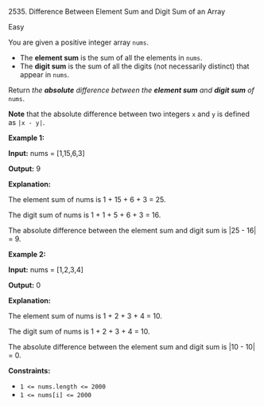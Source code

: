 2535\. Difference Between Element Sum and Digit Sum of an Array

Easy

You are given a positive integer array `nums`.

*   The **element sum** is the sum of all the elements in `nums`.
*   The **digit sum** is the sum of all the digits (not necessarily distinct) that appear in `nums`.

Return _the **absolute** difference between the **element sum** and **digit sum** of_ `nums`.

**Note** that the absolute difference between two integers `x` and `y` is defined as `|x - y|`.

**Example 1:**

**Input:** nums = [1,15,6,3]

**Output:** 9

**Explanation:** 

The element sum of nums is 1 + 15 + 6 + 3 = 25. 

The digit sum of nums is 1 + 1 + 5 + 6 + 3 = 16. 

The absolute difference between the element sum and digit sum is |25 - 16| = 9.

**Example 2:**

**Input:** nums = [1,2,3,4]

**Output:** 0

**Explanation:** 

The element sum of nums is 1 + 2 + 3 + 4 = 10.

The digit sum of nums is 1 + 2 + 3 + 4 = 10.

The absolute difference between the element sum and digit sum is |10 - 10| = 0.

**Constraints:**

*   `1 <= nums.length <= 2000`
*   `1 <= nums[i] <= 2000`